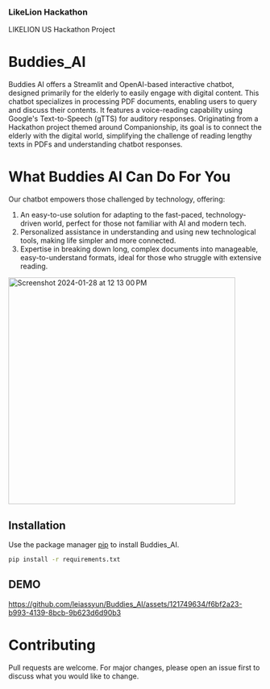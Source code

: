 ### LikeLion Hackathon
LIKELION US Hackathon Project
# Buddies_AI

Buddies AI offers a Streamlit and OpenAI-based interactive chatbot, designed primarily for the elderly to easily engage with digital content. This chatbot specializes in processing PDF documents, enabling users to query and discuss their contents. It features a voice-reading capability using Google's Text-to-Speech (gTTS) for auditory responses. Originating from a Hackathon project themed around Companionship, its goal is to connect the elderly with the digital world, simplifying the challenge of reading lengthy texts in PDFs and understanding chatbot responses.

# What Buddies AI Can Do For You
Our chatbot empowers those challenged by technology, offering:

1. An easy-to-use solution for adapting to the fast-paced, technology-driven world, perfect for those not familiar with AI and modern tech.
2. Personalized assistance in understanding and using new technological tools, making life simpler and more connected.
3. Expertise in breaking down long, complex documents into manageable, easy-to-understand formats, ideal for those who struggle with extensive reading.

<img alt="Screenshot 2024-01-28 at 12 13 00 PM" src="https://github.com/leiassyun/Buddies_AI/assets/121903773/0c7cd6e3-c876-4c36-b27e-4409d978b2a9" width="450"/> 


## Installation

Use the package manager [pip](https://pip.pypa.io/en/stable/) to install Buddies_AI.

```bash
pip install -r requirements.txt
```

## DEMO

https://github.com/leiassyun/Buddies_AI/assets/121749634/f6bf2a23-b993-4139-8bcb-9b623d6d90b3






# Contributing

Pull requests are welcome. For major changes, please open an issue first
to discuss what you would like to change.
